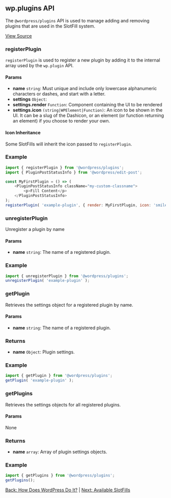 ## wp.plugins API

The `@wordpress/plugins` API is used to manage adding and removing plugins that are used in the SlotFill system.

[View Source](https://github.com/WordPress/gutenberg/blob/trunk/packages/plugins/src/api/index.js)

### registerPlugin

`registerPlugin` is used to register a new plugin by adding it to the internal array used by the `wp.plugin` API.

#### Params

-   **name** `string`: Must unique and include only lowercase alphanumeric characters or dashes, and start with a letter.
-   **settings** `Object`:
-   **settings.render** `Function`: Component containing the UI to be rendered
-   **settings.icon** `(string|WPElement|Function)`: An icon to be shown in the UI. It can be a slug of the Dashicon, or an element (or function returning an element) if you choose to render your own.

#### Icon Inheritance

Some SlotFills will inherit the icon passed to `registerPlugin`.

### Example

```js
import { registerPlugin } from '@wordpress/plugins';
import { PluginPostStatusInfo } from '@wordpress/edit-post';

const MyFirstPlugin = () => (
	<PluginPostStatusInfo className="my-custom-classname">
		<p>Fill Content</p>
	</PluginPostStatusInfo>
);
registerPlugin( 'example-plugin', { render: MyFirstPlugin, icon: 'smiley' } );
```

### unregisterPlugin

Unregister a plugin by name

#### Params

-   **name** `string`: The name of a registered plugin.

### Example

```js
import { unregisterPlugin } from '@wordpress/plugins';
unregisterPlugin( 'example-plugin' );
```

### getPlugin

Retrieves the settings object for a registered plugin by name.

#### Params

-   **name** `string`: The name of a registered plugin.

### Returns

-   **name** `Object`: Plugin settings.

### Example

```js
import { getPlugin } from '@wordpress/plugins';
getPlugin( 'example-plugin' );
```

### getPlugins

Retrieves the settings objects for all registered plugins.

#### Params

None

### Returns

-   **name** `array`: Array of plugin settings objects.

### Example

```js
import { getPlugins } from '@wordpress/plugins';
getPlugins();
```

[Back: How Does WordPress Do It?](./how-does-wordpress-do-it.md) | [Next: Available SlotFills](./available-slot-fills.md)
